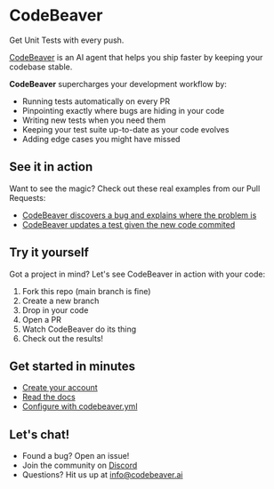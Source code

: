 # CodeBeaver

Get Unit Tests with every push.

[CodeBeaver](https://www.codebeaver.ai) is an AI agent that helps you ship faster by keeping your codebase stable.

**CodeBeaver** supercharges your development workflow by:

- Running tests automatically on every PR
- Pinpointing exactly where bugs are hiding in your code
- Writing new tests when you need them
- Keeping your test suite up-to-date as your code evolves
- Adding edge cases you might have missed

## See it in action

Want to see the magic? Check out these real examples from our Pull Requests:

- [CodeBeaver discovers a bug and explains where the problem is](https://github.com/codebeaver-ai/codebeaver-ai/pull/8)
- [CodeBeaver updates a test given the new code commited](https://github.com/codebeaver-ai/codebeaver-ai/pull/12)

## Try it yourself

Got a project in mind? Let's see CodeBeaver in action with your code:

1. Fork this repo (main branch is fine)
2. Create a new branch
3. Drop in your code
4. Open a PR
5. Watch CodeBeaver do its thing
6. Check out the results!

## Get started in minutes

- [Create your account](https://www.codebeaver.ai/login)
- [Read the docs](https://docs.codebeaver.ai/getting-started/quickstart)
- [Configure with codebeaver.yml](https://docs.codebeaver.ai/configuration)

## Let's chat!

- Found a bug? Open an issue!
- Join the community on [Discord](https://discord.gg/4QMwWdsMGt)
- Questions? Hit us up at [info@codebeaver.ai](mailto:info@codebeaver.ai)
